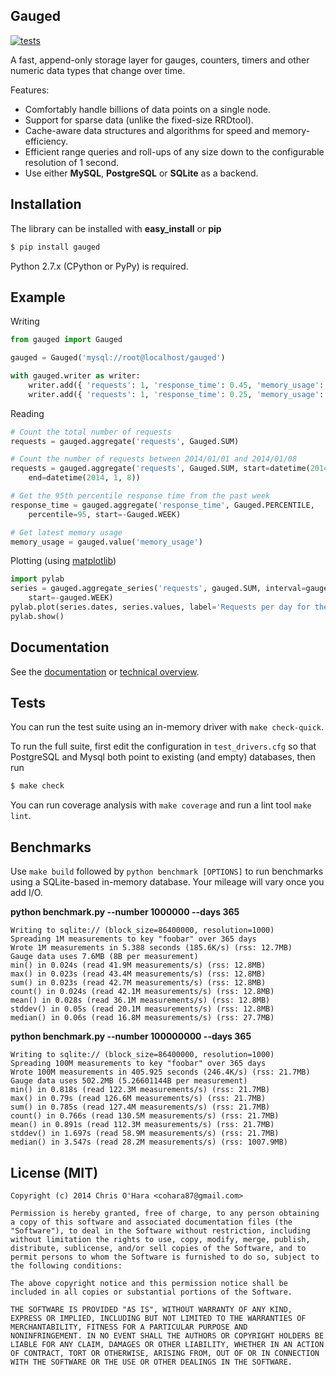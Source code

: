 ## Gauged

[![tests][travis]][travis-builds]

A fast, append-only storage layer for gauges, counters, timers and other numeric data types that change over time.

Features:

- Comfortably handle billions of data points on a single node.
- Support for sparse data (unlike the fixed-size RRDtool).
- Cache-aware data structures and algorithms for speed and memory-efficiency.
- Efficient range queries and roll-ups of any size down to the configurable resolution of 1 second.
- Use either **MySQL**, **PostgreSQL** or **SQLite** as a backend.

## Installation

The library can be installed with **easy_install** or **pip**

```bash
$ pip install gauged
```

Python 2.7.x (CPython or PyPy) is required.

## Example

Writing

```python
from gauged import Gauged

gauged = Gauged('mysql://root@localhost/gauged')

with gauged.writer as writer:
    writer.add({ 'requests': 1, 'response_time': 0.45, 'memory_usage': 145.6 })
    writer.add({ 'requests': 1, 'response_time': 0.25, 'memory_usage': 148.3 })
```

Reading

```python
# Count the total number of requests
requests = gauged.aggregate('requests', Gauged.SUM)

# Count the number of requests between 2014/01/01 and 2014/01/08
requests = gauged.aggregate('requests', Gauged.SUM, start=datetime(2014, 1, 1),
    end=datetime(2014, 1, 8))

# Get the 95th percentile response time from the past week
response_time = gauged.aggregate('response_time', Gauged.PERCENTILE,
    percentile=95, start=-Gauged.WEEK)

# Get latest memory usage
memory_usage = gauged.value('memory_usage')
```

Plotting (using [matplotlib][matplotlib])

```python
import pylab
series = gauged.aggregate_series('requests', gauged.SUM, interval=gauged.DAY,
    start=-gauged.WEEK)
pylab.plot(series.dates, series.values, label='Requests per day for the past week')
pylab.show()
```

## Documentation

See the [documentation][documentation] or [technical overview][technical-overview].

## Tests

You can run the test suite using an in-memory driver with `make check-quick`.

To run the full suite, first edit the configuration in `test_drivers.cfg` so that PostgreSQL and Mysql both point to existing (and empty) databases, then run

```bash
$ make check
```

You can run coverage analysis with `make coverage` and run a lint tool `make lint`.

## Benchmarks

Use `make build` followed by `python benchmark [OPTIONS]` to run benchmarks using a SQLite-based in-memory database. Your mileage will vary once you add I/O.

**python benchmark.py --number 1000000 --days 365**

```
Writing to sqlite:// (block_size=86400000, resolution=1000)
Spreading 1M measurements to key "foobar" over 365 days
Wrote 1M measurements in 5.388 seconds (185.6K/s) (rss: 12.7MB)
Gauge data uses 7.6MB (8B per measurement)
min() in 0.024s (read 41.9M measurements/s) (rss: 12.8MB)
max() in 0.023s (read 43.4M measurements/s) (rss: 12.8MB)
sum() in 0.023s (read 42.7M measurements/s) (rss: 12.8MB)
count() in 0.024s (read 42.1M measurements/s) (rss: 12.8MB)
mean() in 0.028s (read 36.1M measurements/s) (rss: 12.8MB)
stddev() in 0.05s (read 20.1M measurements/s) (rss: 12.8MB)
median() in 0.06s (read 16.8M measurements/s) (rss: 27.7MB)
```

**python benchmark.py --number 100000000 --days 365**

```
Writing to sqlite:// (block_size=86400000, resolution=1000)
Spreading 100M measurements to key "foobar" over 365 days
Wrote 100M measurements in 405.925 seconds (246.4K/s) (rss: 21.7MB)
Gauge data uses 502.2MB (5.26601144B per measurement)
min() in 0.818s (read 122.3M measurements/s) (rss: 21.7MB)
max() in 0.79s (read 126.6M measurements/s) (rss: 21.7MB)
sum() in 0.785s (read 127.4M measurements/s) (rss: 21.7MB)
count() in 0.766s (read 130.5M measurements/s) (rss: 21.7MB)
mean() in 0.891s (read 112.3M measurements/s) (rss: 21.7MB)
stddev() in 1.697s (read 58.9M measurements/s) (rss: 21.7MB)
median() in 3.547s (read 28.2M measurements/s) (rss: 1007.9MB)
```

## License (MIT)

```
Copyright (c) 2014 Chris O'Hara <cohara87@gmail.com>

Permission is hereby granted, free of charge, to any person obtaining
a copy of this software and associated documentation files (the
"Software"), to deal in the Software without restriction, including
without limitation the rights to use, copy, modify, merge, publish,
distribute, sublicense, and/or sell copies of the Software, and to
permit persons to whom the Software is furnished to do so, subject to
the following conditions:

The above copyright notice and this permission notice shall be
included in all copies or substantial portions of the Software.

THE SOFTWARE IS PROVIDED "AS IS", WITHOUT WARRANTY OF ANY KIND,
EXPRESS OR IMPLIED, INCLUDING BUT NOT LIMITED TO THE WARRANTIES OF
MERCHANTABILITY, FITNESS FOR A PARTICULAR PURPOSE AND
NONINFRINGEMENT. IN NO EVENT SHALL THE AUTHORS OR COPYRIGHT HOLDERS BE
LIABLE FOR ANY CLAIM, DAMAGES OR OTHER LIABILITY, WHETHER IN AN ACTION
OF CONTRACT, TORT OR OTHERWISE, ARISING FROM, OUT OF OR IN CONNECTION
WITH THE SOFTWARE OR THE USE OR OTHER DEALINGS IN THE SOFTWARE.
```

[travis]: https://api.travis-ci.org/chriso/gauged.png?branch=master
[travis-builds]: https://travis-ci.org/chriso/gauged
[technical-overview]: https://github.com/chriso/gauged/blob/master/docs/technical-overview.md
[documentation]: https://github.com/chriso/gauged/blob/master/docs/documentation.md
[matplotlib]: http://matplotlib.org/
